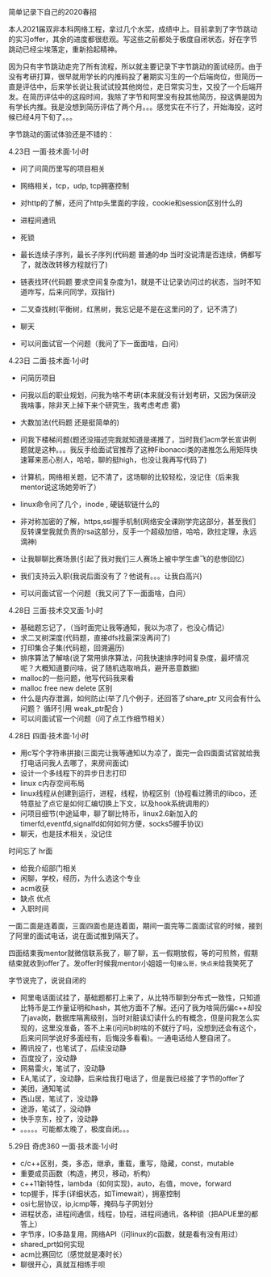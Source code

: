 简单记录下自己的2020春招



本人2021届双非本科网络工程，拿过几个水奖，成绩中上。目前拿到了字节跳动的实习offer，其余的进度都很悲观。写这些之前都处于极度自闭状态，好在字节跳动已经尘埃落定，重新拾起精神。



因为只有字节跳动走完了所有流程，所以就主要记录下字节跳动的面试经历。由于没有考研打算，很早就用学长的内推码投了暑期实习生的一个后端岗位，但简历一直是评估中，后来学长说让我试试投其他岗位，走日常实习生，又投了一个后端开发。在简历评估中的这段时间，我除了字节和阿里没有投其他简历，投这俩是因为有学长内推。我是没想到简历评估了两个月。。。感觉实在不行了，开始海投，这时候已经4月下旬了。。。



字节跳动的面试体验还是不错的：



4.23日 一面·技术面·1小时

* 问了问简历里写的项目相关

* 网络相关，tcp，udp, tcp拥塞控制
* 对http的了解，还问了http头里面的字段，cookie和session区别什么的
* 进程间通讯
* 死锁
* 最长连续子序列，最长子序列(代码题 普通的dp 当时没说清是否连续，俩都写了，就改改转移方程就行了)
* 链表找环(代码题 要求空间复杂度为1，就是不让记录访问过的状态，当时不知道咋写，后来问同学，双指针)
* 二叉查找树(平衡树，红黑树，我忘记是不是在这里问的了，记不清了)
* 聊天
* 可以问面试官一个问题（我问了下一面面啥，白问）

4.23日 二面·技术面·1小时

* 问简历项目

* 问我以后的职业规划，问我为啥不考研(本来就没有计划考研，又因为保研没我啥事，除非天上掉下来个研究生，我考虑考虑 雾)
* 大数加法(代码题 还是挺简单的)
* 问我下楼梯问题(题还没描述完我就知道是递推了，当时我们acm学长宣讲例题就是这种。。。我反手给面试官推荐了这种Fibonacci类的递推怎么用矩阵快速幂来恶心别人，哈哈，聊的挺high，也没让我再写代码了)
* 计算机，网络相关题，记不清了，这场聊的比较轻松，没记住（后来我mentor说这场她旁听了）
* linux命令问了几个，inode , 硬链软链什么的
* 非对称加密的了解，https,ssl握手机制(网络安全课刚学完这部分，甚至我们反转课堂我就负责的rsa这部分，反手一个超级加倍，哈哈，欧拉定理，永远滴神)
* 让我聊聊比赛场景(引起了我对我们三人赛场上被中学生虐飞的悲惨回忆)
* 我们支持云入职(我说后面没有了？他说有。。。让我白高兴)
* 可以问面试官一个问题（我又问了下一面面啥，白问）

4.28日 三面·技术交叉面·1小时

* 基础题忘记了，（当时面完让我等通知，我以为凉了，也没心情记）
* 求二叉树深度(代码题，直接dfs找最深没再问了)
* 打印集合子集(代码题，回溯遍历)
* 排序算法了解啥(说了常用排序算法，问我快速排序时间复杂度，最坏情况呢？大概知道要问啥，说了随机选取哨兵，避开恶意数据)
* malloc的一些问题，他写代码我来看
* malloc free new delete 区别
* 什么是内存泄漏，如何防止(举了几个例子，还回答了share_ptr 又问会有什么问题？ 循环引用 weak_ptr配合 )
* 可以问面试官一个问题（问了点工作细节相关）

4.28日 四面·技术面·1小时

* 用c写个字符串拼接(三面完让我等通知以为凉了，面完一会四面面试官就给我打电话问我人去哪了，来房间面试)
* 设计一个多线程下的异步日志打印
* linux c内存空间布局
* linux线程从创建到运行，进程，线程，协程区别（协程看过腾讯的libco，还特意扯了点它是如何汇编切换上下文，以及hook系统调用的）
* 问项目细节(中途延申，聊了聊比特币，linux2.6新加入的timerfd,eventfd,signalfd如何如何方便，socks5握手协议)
* 聊天，也是技术相关，没记住

时间忘了 hr面

* 给我介绍部门相关
* 闲聊，学校，经历，为什么选这个专业
* acm收获
* 缺点 优点
* 入职时间

一面二面是连着面，三面四面也是连着面，期间一面完等二面面试官的时候，接到了阿里的面试电话，说在面试推到隔天了。



四面结束我mentor就微信联系我了，聊了聊，五一假期放假，等的可煎熬，假期结束就收到offer了。发offer时候我mentor小姐姐一句`接么哥，快点来`给我笑死了







字节说完了，说说自闭的

* 阿里电话面试挂了，基础题都打上来了，从比特币聊到分布式一致性，只知道比特币是工作量证明和hash，其他方面不了解。还问了我为啥简历偏c++却投了java岗，数据库隔离级别，当时对脏读幻读什么的有概念，但是问我怎么实现的，这里没准备，答不上来(问问b树啥的不就行了吗，没想到还会有这个，后来问同学说好多面经有，后悔没多看看)。一通电话给人整自闭了。
* 腾讯投了，也笔试了，后续没动静
* 百度投了，没动静
* 网易雷火，笔试了，没动静
* EA,笔试了，没动静，后来给我打电话了，但是我已经接了字节的offer了
* 美团，通知笔试
* 西山居，笔试了，没动静
* 途游，笔试了，没动静
* 快手京东，投了，没动静
* 。。。。。可能都太晚了，极度自闭。。。





5.29日 奇虎360 一面·技术面·1小时

* c/c++区别，类，多态，继承，重载，重写，隐藏，const，mutable
* 重要成员函数（构造，拷贝，移动，析构）
* c++11新特性，lambda（如何实现)，auto，右值，move，forward
* tcp握手，挥手(详细状态，如Timewait），拥塞控制
* osi七层协议，ip,icmp等，掩码与子网划分
* 进程状态，进程间通信，线程，协程，进程间通讯，各种锁（把APUE里的都答上）
* 字节序，IO多路复用，网络API（问linux的c函数，就是看有没有用过）
* shared_prt如何实现
* acm比赛回忆（感觉就是凑时长）
* 聊很开心，真就互相练手呗

